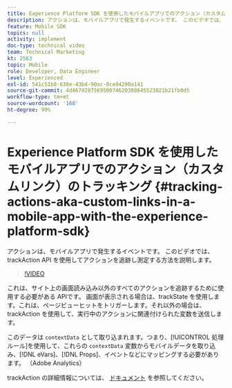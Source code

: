 ```yaml
---
title: Experience Platform SDK を使用したモバイルアプリでのアクション（カスタムリンク）のトラッキング
description: アクションは、モバイルアプリで発生するイベントです。 このビデオでは、trackAction API を使用してアクションを追跡し測定する方法を説明します。
feature: Mobile SDK
topics: null
activity: implement
doc-type: technical video
team: Technical Marketing
kt: 2563
topic: Mobile
role: Developer, Data Engineer
level: Experienced
exl-id: 541c51b8-638e-43b4-90ac-0ce94290a141
source-git-commit: 4d467928756950074620388645523021b21fb0d5
workflow-type: tm+mt
source-wordcount: '168'
ht-degree: 99%

---
```


# Experience Platform SDK を使用したモバイルアプリでのアクション（カスタムリンク）のトラッキング {#tracking-actions-aka-custom-links-in-a-mobile-app-with-the-experience-platform-sdk}

アクションは、モバイルアプリで発生するイベントです。 このビデオでは、trackAction API を使用してアクションを追跡し測定する方法を説明します。

>[!VIDEO](https://video.tv.adobe.com/v/26268/?quality=12&learn=on)

これは、サイト上の画面読み込み以外のすべてのアクションを追跡するために使用する必要がある APIです。 画面が表示される場合は、trackState を使用します。これは、ページビューヒットをトリガーします。それ以外の場合は、trackAction を使用して、実行中のアクションに関連付けられた変数を送信します。

このデータは `contextData` として取り込まれます。つまり、[!UICONTROL 処理ルール]を使用して、これらの `contextData` 変数からモバイルデータを取り込み、[!DNL eVars]、[!DNL Props]、イベントなどにマッピングする必要があります。 （Adobe Analytics）

trackAction の詳細情報については、 [ドキュメント](https://developer.adobe.com/client-sdks/documentation/getting-started/track-events/#track-user-actions-for-adobe-analytics) を参照してください。
